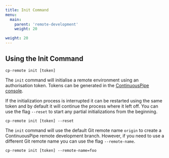 ```yaml
---
title: Init Command
menu:
  main:
    parent: 'remote-development'
    weight: 20

weight: 20
---
```

## Using the Init Command

```
cp-remote init [token]
```

The `init` command will initialise a remote environment using an authorisation token. Tokens can be generated in the [ContinuousPipe console](https://ui.continuouspipe.io/).

If the initialization process is interrupted it can be restarted using the same token and by default it will continue the process where it left off. You can use the flag `--reset` to start any partial initializations from the beginning.

```
cp-remote init [token] --reset
```

The `init` command will use the default Git remote name `origin` to create a ContinuousPipe remote development branch. However, if you need to use a different Git remote name you can use the flag `--remote-name`.

```
cp-remote init [token] --remote-name=foo
```
